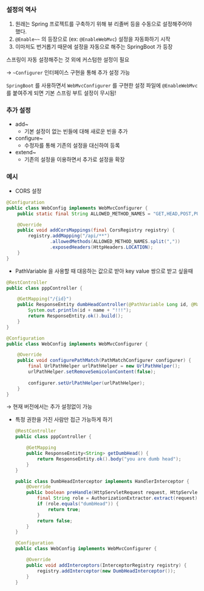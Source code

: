 ### 설정의 역사

1. 원래는 Spring 프로젝트를 구축하기 위해 뷰 리졸버 등을 수동으로 설정해주어야 했다.
2. `@Enable~~` 의 등장으로 (ex: `@EnableWebMvc`) 설정을 자동화하기 시작
3. 이마저도 번거롭기 때문에 설정을 자동으로 해주는 SpringBoot 가 등장

스프링이 자동 설정해주는 것 외에 커스텀한 설정이 필요

→ `~Configurer` 인터페이스 구현을 통해 추가 설정 가능

`SpringBoot` 를 사용하면서 `WebMvcConfigurer` 를 구현한 설정 파일에 `@EnableWebMvc` 를 붙여주게 되면 기본 스프링 부트 설정이 무시됨!

### 추가 설정

- add~
    - 기본 설정이 없는 빈들에 대해 새로운 빈을 추가
- configure~
    - 수정자를 통해 기존의 설정을 대신하여 등록
- extend~
    - 기존의 설정을 이용하면서 추가로 설정을 확장
    

### 예시

- CORS 설정

```java
@Configuration
public class WebConfig implements WebMvcConfigurer {
    public static final String ALLOWED_METHOD_NAMES = "GET,HEAD,POST,PUT,DELETE,TRACE,OPTIONS,PATCH";

    @Override
    public void addCorsMappings(final CorsRegistry registry) {
        registry.addMapping("/api/**")
                .allowedMethods(ALLOWED_METHOD_NAMES.split(","))
                .exposedHeaders(HttpHeaders.LOCATION);
    }
}
```

- PathVariable 을 사용할 때 대응하는 값으로 받아 key value 쌍으로 받고 싶을때

```java
@RestController
public class pppController {

    @GetMapping("/{id}")
    public ResponseEntity dumbHeadController(@PathVariable Long id, @MatrixVariable String name) {
        System.out.println(id + name + "!!!");
        return ResponseEntity.ok().build();
    }
}
```

```java
@Configuration
public class WebConfig implements WebMvcConfigurer {

    @Override
    public void configurePathMatch(PathMatchConfigurer configurer) {
        final UrlPathHelper urlPathHelper = new UrlPathHelper();
        urlPathHelper.setRemoveSemicolonContent(false);
        
        configurer.setUrlPathHelper(urlPathHelper);
    }
}
```

→ 현재 버전에서는 추가 설정없이 가능

- 특정 권한을 가진 사람만 접근 가능하게 하기
    
    ```java
    @RestController
    public class pppController {
    
        @GetMapping
        public ResponseEntity<String> getDumbHead() {
            return ResponseEntity.ok().body("you are dumb head");
        }
    }
    ```
    
    ```java
    public class DumbHeadInterceptor implements HandlerInterceptor {
        @Override
        public boolean preHandle(HttpServletRequest request, HttpServletResponse response, Object handler) throws Exception {
            final String role = AuthorizationExtractor.extract(request);
            if (role.equals("dumbHead")) {
                return true;
            }
            return false;
        }
    }
    ```
    
    ```java
    @Configuration
    public class WebConfig implements WebMvcConfigurer {
    
        @Override
        public void addInterceptors(InterceptorRegistry registry) {
            registry.addInterceptor(new DumbHeadInterceptor());
        }
    }
    ```
